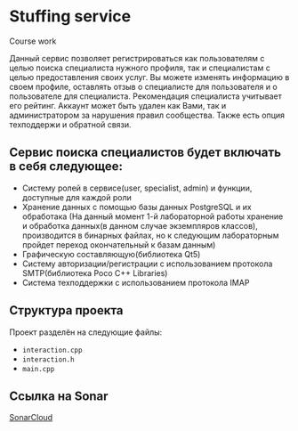 # Stuffing service

Course work

Данный сервис позволяет регистрироваться как пользователям с целью поиска специалиста нужного профиля, так и специалистам с целью предоставления своих услуг. Вы можете изменять информацию в своем профиле, оставлять отзыв о специалисте для пользователя и о пользователе для специалиста. Рекомендация специалиста учитывает его рейтинг. Аккаунт может быть удален как Вами, так и администратором за нарушения правил сообщества. Также есть опция техподдержи и обратной связи.


## Сервис поиска специалистов будет включать в себя следующее:

- Систему ролей в сервисе(user, specialist, admin) и функции, доступные для каждой роли
- Хранение данных с помощью базы данных PostgreSQL и их обработака
  (На данный момент 1-й лабораторной работы хранение и обработка данных(в данном случае экземпляров классов), производится в бинарных файлах, но к следующим лабораторным пройдет переход окончательный к базам данным)
- Графическую составляющую(библиотека Qt5)
- Cистему авторизации/регистрации с использованием протокола SMTP(библиотека Poco C++ Libraries)
- Система техподдержки с использованием протокола IMAP

## Структура проекта

Проект разделён на следующие файлы:

- `interaction.cpp`
- `interaction.h`
- `main.cpp`



## Ссылка на Sonar

[SonarCloud](https://sonarcloud.io/project/overview?id=michael204060_StuffingService)